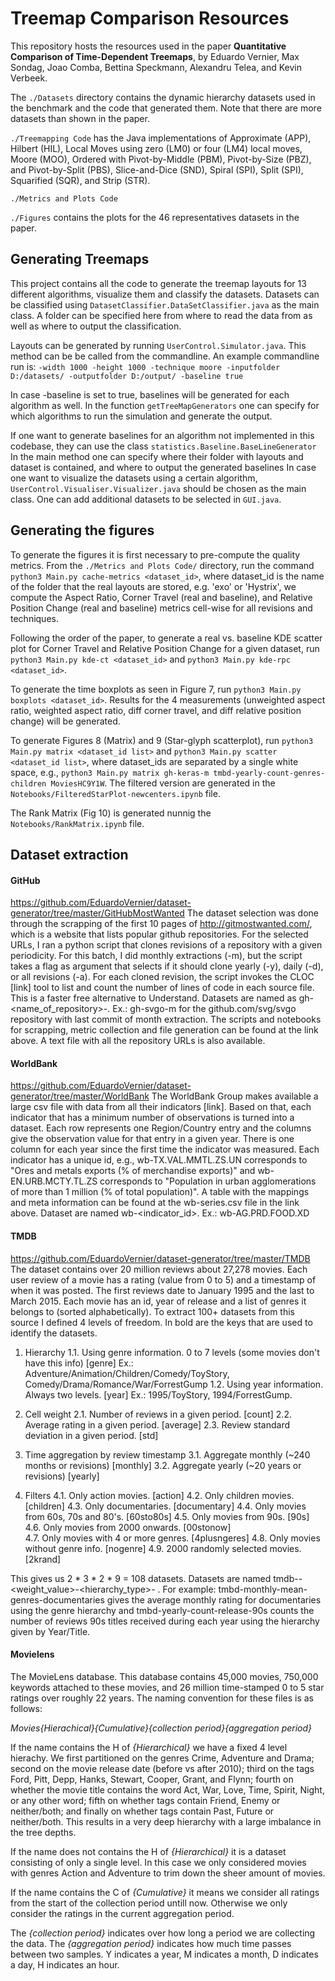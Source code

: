 # Treemap Comparison Resources
This repository hosts the resources used in the paper **Quantitative Comparison of Time-Dependent Treemaps**, by Eduardo Vernier, Max Sondag, Joao Comba, Bettina Speckmann, Alexandru Telea, and Kevin Verbeek.

The `./Datasets` directory contains the dynamic hierarchy datasets used in the benchmark and the code that generated them. Note that there are more datasets than shown in the paper.

`./Treemapping Code` has the Java implementations of Approximate (APP), Hilbert (HIL), Local Moves using zero (LM0) or four (LM4) local moves, Moore (MOO), Ordered with Pivot-by-Middle (PBM), Pivot-by-Size (PBZ), and Pivot-by-Split (PBS),
Slice-and-Dice (SND), Spiral (SPI), Split (SPI), Squarified (SQR), and Strip (STR).

`./Metrics and Plots Code`

`./Figures` contains the plots for the 46 representatives datasets in the paper.

## Generating Treemaps
This project contains all the code to generate the treemap layouts for 13 different algorithms, visualize them and classify the datasets. Datasets can be classified using `DatasetClassifier.DataSetClassifier.java` as the main class. A folder can be specified here from where to read the data from as well as where to output the classification.

Layouts can be generated by running `UserControl.Simulator.java`. This method can be be called from the commandline.
An example commandline run is:
`-width 1000 -height 1000 -technique moore -inputfolder D:/datasets/ -outputfolder D:/output/ -baseline true`

In case -baseline is set to true, baselines will be generated for each algorithm as well.
In the function `getTreeMapGenerators` one can specify for which algorithms to run the simulation and generate the output.

If one want to generate baselines for an algorithm not implemented in this codebase, they can use the class `statistics.Baseline.BaseLineGenerator`
In the main method one can specify where their folder with layouts and dataset is contained, and where to output the generated baselines
In case one want to visualize the datasets using a certain algorithm, `UserControl.Visualiser.Visualizer.java` should be chosen as the main class. One can add additional datasets to be selected in `GUI.java`.

## Generating the figures
To generate the figures it is first necessary to pre-compute the quality metrics. 
From the `./Metrics and Plots Code/` directory, run the command `python3 Main.py cache-metrics <dataset_id>`, where dataset_id is the name of the folder that the real layouts are stored, e.g. 'exo' or 'Hystrix', we compute the Aspect Ratio, Corner Travel (real and baseline), and Relative Position Change (real and baseline) metrics cell-wise for all revisions and techniques.

Following the order of the paper, to generate a real vs. baseline KDE scatter plot for Corner Travel and Relative Position Change for a given dataset, run `python3 Main.py kde-ct <dataset_id>` and `python3 Main.py kde-rpc <dataset_id>`. 

To generate the time boxplots as seen in Figure 7, run `python3 Main.py boxplots <dataset_id>`. Results for the 4 measurements (unweighted aspect ratio, weighted aspect ratio, diff corner travel, and diff relative position change) will be generated.

To generate Figures 8 (Matrix) and 9 (Star-glyph scatterplot), run `python3 Main.py matrix <dataset_id list>` and `python3 Main.py scatter <dataset_id list>`, where dataset_ids are separated by a single white space, e.g., `python3 Main.py matrix gh-keras-m tmbd-yearly-count-genres-children MoviesHC9Y1W`. The filtered version are generated in the `Notebooks/FilteredStarPlot-newcenters.ipynb` file.

The Rank Matrix (Fig 10) is generated nunnig the `Notebooks/RankMatrix.ipynb` file.

## Dataset extraction
#### GitHub
https://github.com/EduardoVernier/dataset-generator/tree/master/GitHubMostWanted
The dataset selection was done through the scrapping of the first 10 pages of  http://gitmostwanted.com/, which is a website that lists popular github repositories. 
For the selected URLs, I ran a python script that clones revisions of a repository with a given periodicity. For this batch, I did monthly extractions (-m), but the script takes a flag as argument that selects if it should clone yearly (-y), daily (-d), or all revisions (-a).
For each cloned revision, the script invokes the CLOC [link] tool to list and count the number of lines of code in each source file. This is a faster free alternative to Understand.
Datasets are named as gh-<name_of_repository>-<periodicity>. 
Ex.: gh-svgo-m for the github.com/svg/svgo repository with last commit of month extraction.
The scripts and notebooks for scrapping, metric collection and file generation can be found at the link above. A text file with all the repository URLs is also available.

#### WorldBank
https://github.com/EduardoVernier/dataset-generator/tree/master/WorldBank
The WorldBank Group makes available a large csv file with data from all their indicators [link]. Based on that, each indicator that has a minimum number of observations is turned into a dataset. Each row represents one Region/Country entry and the columns give the observation value for that entry in a given year. There is one column for each year since the first time the indicator was measured. Each indicator has a unique id, e.g., wb-TX.VAL.MMTL.ZS.UN corresponds to "Ores and metals exports (% of merchandise exports)" and wb-EN.URB.MCTY.TL.ZS corresponds to "Population in urban agglomerations of more than 1 million (% of total population)". A table with the mappings and meta information can be found at the wb-series.csv file in the link above.
Dataset are named wb-<indicator_id>. Ex.: wb-AG.PRD.FOOD.XD

#### TMDB
https://github.com/EduardoVernier/dataset-generator/tree/master/TMDB
The dataset contains over 20 million reviews about 27,278 movies.
Each user review of a movie has a rating (value from 0 to 5) and a timestamp of when it was posted. The first reviews date to January 1995 and the last to March 2015. 
Each movie has an id, year of release and a list of genres it belongs to (sorted alphabetically).
To extract 100+ datasets from this source I defined 4 levels of freedom. In bold are the keys that are used to identify the datasets.

1. Hierarchy
1.1. Using genre information. 0 to 7 levels (some movies don't have this info)   [genre]
Ex.: Adventure/Animation/Children/Comedy/ToyStory, Comedy/Drama/Romance/War/ForrestGump
1.2. Using year information. Always two levels.  [year]
            Ex.:  1995/ToyStory, 1994/ForrestGump.

2. Cell weight
2.1. Number of reviews in a given period.  [count]
2.2. Average rating in a given period.  [average]
2.3. Review standard deviation in a given period. [std]
    
3. Time aggregation by review timestamp
3.1. Aggregate monthly (~240 months or revisions)   [monthly]
3.2. Aggregate yearly (~20 years or revisions)   [yearly]
    
4. Filters
4.1. Only action movies.  [action]
4.2. Only children movies.  [children]
4.3. Only documentaries.  [documentary]
4.4. Only movies from 60s, 70s and 80's.  [60sto80s]
4.5. Only movies from 90s.  [90s]
4.6. Only movies from 2000 onwards. [00stonow]  
4.7. Only movies with 4 or more genres.  [4plusngeres]
4.8. Only movies without genre info.  [nogenre]
4.9. 2000 randomly selected movies.  [2krand]

This gives us 2 * 3 * 2 * 9 = 108 datasets. Datasets are named tmdb-<periodicity>-<weight_value>-<hierarchy_type>-<filter> .
For example:
tmbd-monthly-mean-genres-documentaries gives the average monthly rating for documentaries using the genre hierarchy and tmbd-yearly-count-release-90s counts the number of reviews 90s titles received during each year using the hierarchy given by Year/Title.

#### Movielens
The MovieLens database. This database contains 45,000 movies, 750,000 keywords attached to these movies, and 26 million time-stamped 0 to 5 star ratings over roughly 22 years. The naming convention for these files is as follows:

_Movies{Hierachical}{Cumulative}{collection period}{aggregation period}_

If the name contains the H of _{Hierarchical}_ we have a fixed 4 level hierachy.
We first partitioned on the genres Crime, Adventure and Drama; second on the movie release date (before vs after 2010); third on the tags Ford, Pitt, Depp, Hanks, Stewart, Cooper, Grant, and Flynn; fourth on whether the movie title contains the word Act, War, Love, Time, Spirit, Night, or any other word; fifth on whether tags contain Friend, Enemy or neither/both; and finally on whether tags contain Past, Future or neither/both. This results in a very deep hierarchy with a large imbalance in the tree depths.

If the name does not contains the H of _{Hierarchical}_ it is a dataset consisting of only a single level. In this case we only considered movies with genres Action and Adventure to trim down the sheer amount of movies.

If the name contains the C of _{Cumulative}_ it means we consider all ratings from the start of the collection period untill now. Otherwise we only consider the ratings in the current aggregation period.

The _{collection period}_ indicates over how long a period we are collecting the data. The _{aggregation period}_ indicates how much time passes between two samples. Y indicates a year, M indicates a month, D indicates a day, H indicates an hour.

